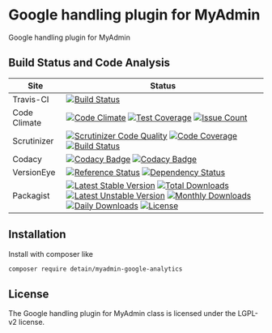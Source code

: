 # Google handling plugin for MyAdmin

Google handling plugin for MyAdmin

## Build Status and Code Analysis

Site          | Status
--------------|---------------------------
Travis-CI     | [![Build Status](https://travis-ci.org/detain/myadmin-google-analytics.svg?branch=master)](https://travis-ci.org/detain/myadmin-google-analytics)
Code Climate  | [![Code Climate](https://codeclimate.com/github/detain/myadmin-google-analytics/badges/gpa.svg)](https://codeclimate.com/github/detain/myadmin-google-analytics) [![Test Coverage](https://codeclimate.com/github/detain/myadmin-google-analytics/badges/coverage.svg)](https://codeclimate.com/github/detain/myadmin-google-analytics/coverage) [![Issue Count](https://codeclimate.com/github/detain/myadmin-google-analytics/badges/issue_count.svg)](https://codeclimate.com/github/detain/myadmin-google-analytics)
Scrutinizer   | [![Scrutinizer Code Quality](https://scrutinizer-ci.com/g/myadmin-plugins/myadmin-google-analytics/badges/quality-score.png?b=master)](https://scrutinizer-ci.com/g/myadmin-plugins/myadmin-google-analytics/?branch=master) [![Code Coverage](https://scrutinizer-ci.com/g/myadmin-plugins/myadmin-google-analytics/badges/coverage.png?b=master)](https://scrutinizer-ci.com/g/myadmin-plugins/myadmin-google-analytics/?branch=master) [![Build Status](https://scrutinizer-ci.com/g/myadmin-plugins/myadmin-google-analytics/badges/build.png?b=master)](https://scrutinizer-ci.com/g/myadmin-plugins/myadmin-google-analytics/build-status/master)
Codacy        | [![Codacy Badge](https://api.codacy.com/project/badge/Grade/226251fc068f4fd5b4b4ef9a40011d06)](https://www.codacy.com/app/detain/myadmin-google-analytics) [![Codacy Badge](https://api.codacy.com/project/badge/Coverage/25fa74eb74c947bf969602fcfe87e349)](https://www.codacy.com/app/detain/myadmin-google-analytics?utm_source=github.com&utm_medium=referral&utm_content=detain/myadmin-google-analytics&utm_campaign=Badge_Coverage)
VersionEye    | [![Reference Status](https://www.versioneye.com/php/detain:myadmin-google-analytics/reference_badge.svg?style=flat)](https://www.versioneye.com/php/detain:myadmin-google-analytics/references) [![Dependency Status](https://www.versioneye.com/user/projects/592f7318bafc5500414dfd2a/badge.svg?style=flat-square)](https://www.versioneye.com/user/projects/592f7318bafc5500414dfd2a)
Packagist     | [![Latest Stable Version](https://poser.pugx.org/detain/myadmin-google-analytics/version)](https://packagist.org/packages/detain/myadmin-google-analytics) [![Total Downloads](https://poser.pugx.org/detain/myadmin-google-analytics/downloads)](https://packagist.org/packages/detain/myadmin-google-analytics) [![Latest Unstable Version](https://poser.pugx.org/detain/myadmin-google-analytics/v/unstable)](//packagist.org/packages/detain/myadmin-google-analytics) [![Monthly Downloads](https://poser.pugx.org/detain/myadmin-google-analytics/d/monthly)](https://packagist.org/packages/detain/myadmin-google-analytics) [![Daily Downloads](https://poser.pugx.org/detain/myadmin-google-analytics/d/daily)](https://packagist.org/packages/detain/myadmin-google-analytics) [![License](https://poser.pugx.org/detain/myadmin-google-analytics/license)](https://packagist.org/packages/detain/myadmin-google-analytics)


## Installation

Install with composer like

```sh
composer require detain/myadmin-google-analytics
```

## License

The Google handling plugin for MyAdmin class is licensed under the LGPL-v2 license.

